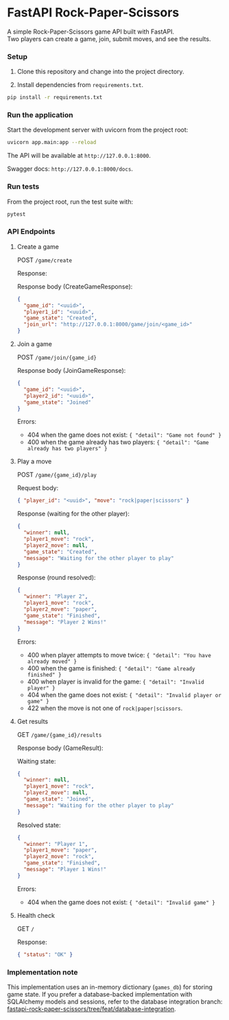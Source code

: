 # FastAPI Rock-Paper-Scissors

A simple Rock-Paper-Scissors game API built with FastAPI.  
Two players can create a game, join, submit moves, and see the results.

### Setup

1. Clone this repository and change into the project directory.

2. Install dependencies from `requirements.txt`.

```bash
pip install -r requirements.txt
```

### Run the application

Start the development server with uvicorn from the project root:

```bash
uvicorn app.main:app --reload
```

The API will be available at `http://127.0.0.1:8000`.

Swagger docs: `http://127.0.0.1:8000/docs`.

### Run tests

From the project root, run the test suite with:

```bash
pytest
```

### API Endpoints

1. Create a game

   POST `/game/create`

   Response:

   Response body (CreateGameResponse):

   ```json
   {
     "game_id": "<uuid>",
     "player1_id": "<uuid>",
     "game_state": "Created",
     "join_url": "http://127.0.0.1:8000/game/join/<game_id>"
   }
   ```

2. Join a game

   POST `/game/join/{game_id}`

   Response body (JoinGameResponse):

   ```json
   {
     "game_id": "<uuid>",
     "player2_id": "<uuid>",
     "game_state": "Joined"
   }
   ```

   Errors:

   - 404 when the game does not exist: `{ "detail": "Game not found" }`
   - 400 when the game already has two players: `{ "detail": "Game already has two players" }`

3. Play a move

   POST `/game/{game_id}/play`

   Request body:

   ```json
   { "player_id": "<uuid>", "move": "rock|paper|scissors" }
   ```

   Response (waiting for the other player):

   ```json
   {
     "winner": null,
     "player1_move": "rock",
     "player2_move": null,
     "game_state": "Created",
     "message": "Waiting for the other player to play"
   }
   ```

   Response (round resolved):

   ```json
   {
     "winner": "Player 2",
     "player1_move": "rock",
     "player2_move": "paper",
     "game_state": "Finished",
     "message": "Player 2 Wins!"
   }
   ```

   Errors:

   - 400 when player attempts to move twice: `{ "detail": "You have already moved" }`
   - 400 when the game is finished: `{ "detail": "Game already finished" }`
   - 400 when player is invalid for the game: `{ "detail": "Invalid player" }`
   - 404 when the game does not exist: `{ "detail": "Invalid player or game" }`
   - 422 when the move is not one of `rock|paper|scissors`.

4. Get results

   GET `/game/{game_id}/results`

   Response body (GameResult):

   Waiting state:

   ```json
   {
     "winner": null,
     "player1_move": "rock",
     "player2_move": null,
     "game_state": "Joined",
     "message": "Waiting for the other player to play"
   }
   ```

   Resolved state:

   ```json
   {
     "winner": "Player 1",
     "player1_move": "paper",
     "player2_move": "rock",
     "game_state": "Finished",
     "message": "Player 1 Wins!"
   }
   ```

   Errors:

   - 404 when the game does not exist: `{ "detail": "Invalid game" }`

5. Health check

   GET `/`

   Response:

   ```json
   { "status": "OK" }
   ```

### Implementation note

This implementation uses an in-memory dictionary (`games_db`) for storing game state. If you prefer a database-backed implementation with SQLAlchemy models and sessions, refer to the database integration branch: [fastapi-rock-paper-scissors/tree/feat/database-integration](https://github.com/MirajMenon/fastapi-rock-paper-scissors/tree/feat/database-integration).
